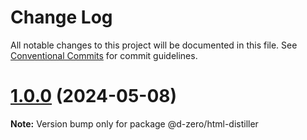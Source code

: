# Change Log

All notable changes to this project will be documented in this file.
See [Conventional Commits](https://conventionalcommits.org) for commit guidelines.

# [1.0.0](https://github.com/d-zero-dev/tools/compare/@d-zero/html-distiller@1.0.0-alpha.2...@d-zero/html-distiller@1.0.0) (2024-05-08)

**Note:** Version bump only for package @d-zero/html-distiller
